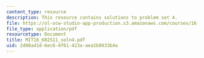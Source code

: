 ```yaml
---
content_type: resource
description: This resource contains solutions to problem set 4.
file: https://ol-ocw-studio-app-production.s3.amazonaws.com/courses/16-682-technology-in-transportation-spring-2011/2d08ad1d6ec64f61423aaea1b8933b4a_MIT16_682S11_soln4.pdf
file_type: application/pdf
resourcetype: Document
title: MIT16_682S11_soln4.pdf
uid: 2d08ad1d-6ec6-4f61-423a-aea1b8933b4a
---
```

